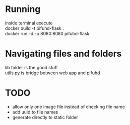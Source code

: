 # Running
inside terminal execute <br />
docker build -t pifuhd-flask . <br />
docker run -d -p 8080:8080 pifuhd-flask <br />

# Navigating files and folders
lib folder is the good stuff <br />
utils.py is bridge between web app and pifuhd <br />

# TODO
- allow only one image file instead of checking file name <br />
- add uuid to file names <br />
- generate directly to static folder <br />

